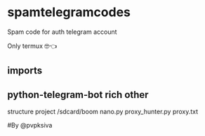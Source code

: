 # spamtelegramcodes
Spam code for auth telegram account 

Only termux 🤓👈

imports
------------------
python-telegram-bot 
rich
other
-------------------

structure project 
/sdcard/boom
nano.py
proxy_hunter.py
proxy.txt

#By @pvpksiva 




